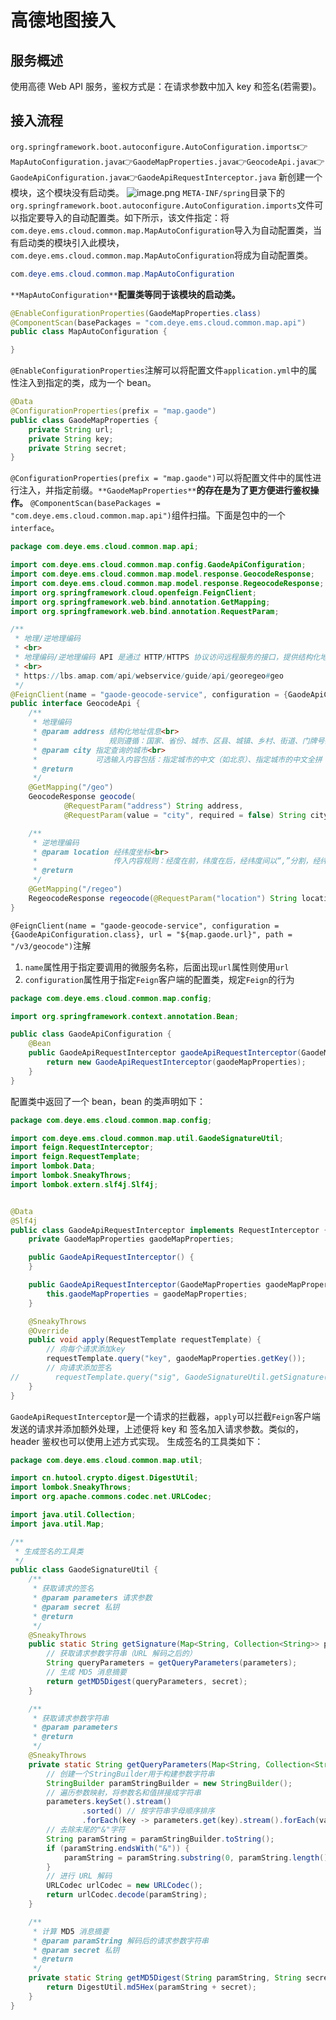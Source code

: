 # 高德地图接入

## 服务概述

使用高德 Web API 服务，鉴权方式是：在请求参数中加入 key 和签名(若需要)。

## 接入流程

`org.springframework.boot.autoconfigure.AutoConfiguration.imports`👉`MapAutoConfiguration.java`👉`GaodeMapProperties.java`👉`GeocodeApi.java`👉`GaodeApiConfiguration.java`👉`GaodeApiRequestInterceptor.java`
新创建一个模块，这个模块没有启动类。
![image.png](/images/dev/java/third_party_in/gaode.png)
`META-INF/spring`目录下的`org.springframework.boot.autoconfigure.AutoConfiguration.imports`文件可以指定要导入的自动配置类。如下所示，该文件指定：将`com.deye.ems.cloud.common.map.MapAutoConfiguration`导入为自动配置类，当有启动类的模块引入此模块，`com.deye.ems.cloud.common.map.MapAutoConfiguration`将成为自动配置类。

```java
com.deye.ems.cloud.common.map.MapAutoConfiguration
```

`**MapAutoConfiguration**`**配置类等同于该模块的启动类。**

```java
@EnableConfigurationProperties(GaodeMapProperties.class)
@ComponentScan(basePackages = "com.deye.ems.cloud.common.map.api")
public class MapAutoConfiguration {

}
```

`@EnableConfigurationProperties`注解可以将配置文件`application.yml`中的属性注入到指定的类，成为一个 bean。

```java
@Data
@ConfigurationProperties(prefix = "map.gaode")
public class GaodeMapProperties {
    private String url;
    private String key;
    private String secret;
}
```

`@ConfigurationProperties(prefix = "map.gaode")`可以将配置文件中的属性进行注入，并指定前缀。`**GaodeMapProperties**`**的存在是为了更方便进行鉴权操作。**
`@ComponentScan(basePackages = "com.deye.ems.cloud.common.map.api")`组件扫描。下面是包中的一个`interface`。

```java
package com.deye.ems.cloud.common.map.api;

import com.deye.ems.cloud.common.map.config.GaodeApiConfiguration;
import com.deye.ems.cloud.common.map.model.response.GeocodeResponse;
import com.deye.ems.cloud.common.map.model.response.RegeocodeResponse;
import org.springframework.cloud.openfeign.FeignClient;
import org.springframework.web.bind.annotation.GetMapping;
import org.springframework.web.bind.annotation.RequestParam;

/**
 * 地理/逆地理编码
 * <br>
 * 地理编码/逆地理编码 API 是通过 HTTP/HTTPS 协议访问远程服务的接口，提供结构化地址与经纬度之间的相互转化的能力。
 * <br>
 * https://lbs.amap.com/api/webservice/guide/api/georegeo#geo
 */
@FeignClient(name = "gaode-geocode-service", configuration = {GaodeApiConfiguration.class}, url = "${map.gaode.url}", path = "/v3/geocode")
public interface GeocodeApi {
    /**
     * 地理编码
     * @param address 结构化地址信息<br>
     *                规则遵循：国家、省份、城市、区县、城镇、乡村、街道、门牌号码、屋邨、大厦，如：北京市朝阳区阜通东大街6号。
     * @param city 指定查询的城市<br>
     *             可选输入内容包括：指定城市的中文（如北京）、指定城市的中文全拼（beijing）、citycode（010）、adcode（110000），不支持县级市。当指定城市查询内容为空时，会进行全国范围内的地址转换检索。
     * @return
     */
    @GetMapping("/geo")
    GeocodeResponse geocode(
            @RequestParam("address") String address,
            @RequestParam(value = "city", required = false) String city);

    /**
     * 逆地理编码
     * @param location 经纬度坐标<br>
     *                 传入内容规则：经度在前，纬度在后，经纬度间以“,”分割，经纬度小数点后不要超过 6 位。
     * @return
     */
    @GetMapping("/regeo")
    RegeocodeResponse regeocode(@RequestParam("location") String location);
}

```

`@FeignClient(name = "gaode-geocode-service", configuration = {GaodeApiConfiguration.class}, url = "${map.gaode.url}", path = "/v3/geocode")`注解

1. `name`属性用于指定要调用的微服务名称，后面出现`url`属性则使用`url`
2. `configuration`属性用于指定`Feign`客户端的配置类，规定`Feign`的行为

```java
package com.deye.ems.cloud.common.map.config;

import org.springframework.context.annotation.Bean;

public class GaodeApiConfiguration {
    @Bean
    public GaodeApiRequestInterceptor gaodeApiRequestInterceptor(GaodeMapProperties gaodeMapProperties) {
        return new GaodeApiRequestInterceptor(gaodeMapProperties);
    }
}

```

配置类中返回了一个 bean，bean 的类声明如下：

```java
package com.deye.ems.cloud.common.map.config;

import com.deye.ems.cloud.common.map.util.GaodeSignatureUtil;
import feign.RequestInterceptor;
import feign.RequestTemplate;
import lombok.Data;
import lombok.SneakyThrows;
import lombok.extern.slf4j.Slf4j;


@Data
@Slf4j
public class GaodeApiRequestInterceptor implements RequestInterceptor {
    private GaodeMapProperties gaodeMapProperties;

    public GaodeApiRequestInterceptor() {
    }

    public GaodeApiRequestInterceptor(GaodeMapProperties gaodeMapProperties) {
        this.gaodeMapProperties = gaodeMapProperties;
    }

    @SneakyThrows
    @Override
    public void apply(RequestTemplate requestTemplate) {
        // 向每个请求添加key
        requestTemplate.query("key", gaodeMapProperties.getKey());
        // 向请求添加签名
//        requestTemplate.query("sig", GaodeSignatureUtil.getSignature(requestTemplate.queries(), gaodeMapProperties.getSecret()));
    }
}

```

`GaodeApiRequestInterceptor`是一个请求的拦截器，`apply`可以拦截`Feign`客户端发送的请求并添加额外处理，上述便将 key 和 签名加入请求参数。类似的，header 鉴权也可以使用上述方式实现。
生成签名的工具类如下：

```java
package com.deye.ems.cloud.common.map.util;

import cn.hutool.crypto.digest.DigestUtil;
import lombok.SneakyThrows;
import org.apache.commons.codec.net.URLCodec;

import java.util.Collection;
import java.util.Map;

/**
 * 生成签名的工具类
 */
public class GaodeSignatureUtil {
    /**
     * 获取请求的签名
     * @param parameters 请求参数
     * @param secret 私钥
     * @return
     */
    @SneakyThrows
    public static String getSignature(Map<String, Collection<String>> parameters, String secret){
        // 获取请求参数字符串（URL 解码之后的）
        String queryParameters = getQueryParameters(parameters);
        // 生成 MD5 消息摘要
        return getMD5Digest(queryParameters, secret);
    }

    /**
     * 获取请求参数字符串
     * @param parameters
     * @return
     */
    @SneakyThrows
    private static String getQueryParameters(Map<String, Collection<String>> parameters) {
        // 创建一个StringBuilder用于构建参数字符串
        StringBuilder paramStringBuilder = new StringBuilder();
        // 遍历参数映射，将参数名和值拼接成字符串
        parameters.keySet().stream()
                .sorted() // 按字符串字母顺序排序
                .forEach(key -> parameters.get(key).stream().forEach(value -> paramStringBuilder.append(key).append("=").append(value).append("&")));
        // 去除末尾的"&"字符
        String paramString = paramStringBuilder.toString();
        if (paramString.endsWith("&")) {
            paramString = paramString.substring(0, paramString.length() - 1);
        }
        // 进行 URL 解码
        URLCodec urlCodec = new URLCodec();
        return urlCodec.decode(paramString);
    }

    /**
     * 计算 MD5 消息摘要
     * @param paramString 解码后的请求参数字符串
     * @param secret 私钥
     * @return
     */
    private static String getMD5Digest(String paramString, String secret) {
        return DigestUtil.md5Hex(paramString + secret);
    }
}

```
